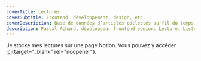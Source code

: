 ```yaml
---
coverTitle: Lectures
coverSubtitle: Frontend, développement, design, etc.
coverDescription: Base de données d’articles collectés au fil du temps.
description: Pascal Achard, développeur frontend senior. Lecture. Liste d'articles à lire.
---
```


Je stocke mes lectures sur une page <span class="sr-only">Notion</span><Icon name='logos:notion-icon' title="Notion"></Icon>. Vous pouvez y accéder [ici](https://totoro38.notion.site/My-Reading-List-01cc6c50b8ce483fb887bbdacf47d9b6?pvs=4){target="_blank" rel="noopener"}.
